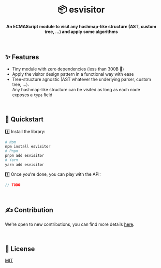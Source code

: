 <br>
<div align="center">
    <h1>📦 esvisitor</h1>
    <strong>An ECMAScript module to visit any hashmap-like structure (AST, custom tree, ...) and apply some algorithms</strong>
</div>
<br>
<br>

## ✨ Features

-   Tiny module with zero dependencies (less than 300B 🚀)
-   Apply the visitor design pattern in a functional way with ease
-   Tree-structure agnostic (AST whatever the underlying parser, custom tree, ...).  
    Any hashmap-like structure can be visited as long as each node exposes a `type` field

<br>

## 🚀 Quickstart

1️⃣ Install the library:

```bash
# Npm
npm install esvisitor
# Pnpm
pnpm add esvisitor
# Yarn
yarn add esvisitor
```

2️⃣ Once you're done, you can play with the API:

```ts
// TODO
```

<br>

## ✍️ Contribution

We're open to new contributions, you can find more details [here](https://github.com/adbayb/esvisitor/blob/main/CONTRIBUTING.md).

<br>

## 📖 License

[MIT](https://github.com/adbayb/esvisitor/blob/main/LICENSE "License MIT")

<br>
